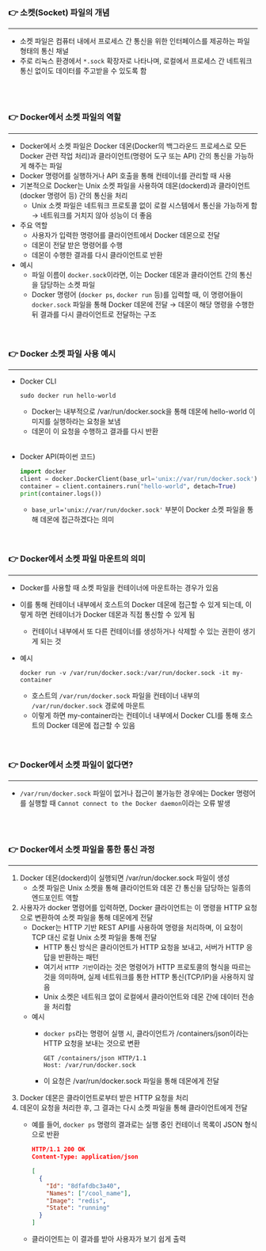 ### 👉 소켓(Socket) 파일의 개념

---

- 소켓 파일은 컴퓨터 내에서 프로세스 간 통신을 위한 인터페이스를 제공하는 파일 형태의 통신 채널
- 주로 리눅스 환경에서 `*.sock` 확장자로 나타나며, 로컬에서 프로세스 간 네트워크 통신 없이도 데이터를 주고받을 수 있도록 함
<br>
<br>

### 👉 Docker에서 소켓 파일의 역할

---

- Docker에서 소켓 파일은 Docker 데몬(Docker의 백그라운드 프로세스로 모든 Docker 관련 작업 처리)과 클라이언트(명령어 도구 또는 API) 간의 통신을 가능하게 해주는 파일
- Docker 명령어를 실행하거나 API 호출을 통해 컨테이너를 관리할 때 사용
- 기본적으로 Docker는 Unix 소켓 파일을 사용하여 데몬(dockerd)과 클라이언트(docker 명령어 등) 간의 통신을 처리
    - Unix 소켓 파일은 네트워크 프로토콜 없이 로컬 시스템에서 통신을 가능하게 함 → 네트워크를 거치지 않아 성능이 더 좋음
- 주요 역할
    - 사용자가 입력한 명령어를 클라이언트에서 Docker 데몬으로 전달
    - 데몬이 전달 받은 명령어를 수행
    - 데몬이 수행한 결과를 다시 클라이언트로 반환
- 예시
    - 파일 이름이 `docker.sock`이라면, 이는 Docker 데몬과 클라이언트 간의 통신을 담당하는 소켓 파일
    - Docker 명령어 (`docker ps`, `docker run` 등)를 입력할 때, 이 명령어들이 `docker.sock` 파일을 통해 Docker 데몬에 전달 → 데몬이 해당 명령을 수행한 뒤 결과를 다시 클라이언트로 전달하는 구조
    <br>
    <br>

### 👉 Docker 소켓 파일 사용 예시

---

- Docker CLI
    
    ```docker
    sudo docker run hello-world
    ```
    
    - Docker는 내부적으로 /var/run/docker.sock을 통해 데몬에 hello-world 이미지를 실행하라는 요청을 보냄
    - 데몬이 이 요청을 수행하고 결과를 다시 반환
    <br>
- Docker API(파이썬 코드)
    
    ```python
    import docker
    client = docker.DockerClient(base_url='unix://var/run/docker.sock')
    container = client.containers.run("hello-world", detach=True)
    print(container.logs())
    ```
    
    - `base_url='unix://var/run/docker.sock'` 부분이 Docker 소켓 파일을 통해 데몬에 접근하겠다는 의미
  <br>
  <br>

### 👉 Docker에서 소켓 파일 마운트의 의미

---

- Docker를 사용할 때 소켓 파일을 컨테이너에 마운트하는 경우가 있음
- 이를 통해 컨테이너 내부에서 호스트의 Docker 데몬에 접근할 수 있게 되는데, 이렇게 하면 컨테이너가 Docker 데몬과 직접 통신할 수 있게 됨
    - 컨테이너 내부에서 또 다른 컨테이너를 생성하거나 삭제할 수 있는 권한이 생기게 되는 것
- 예시
    
    ```docker
    docker run -v /var/run/docker.sock:/var/run/docker.sock -it my-container
    ```
    
    - 호스트의 `/var/run/docker.sock` 파일을 컨테이너 내부의 `/var/run/docker.sock` 경로에 마운트
    - 이렇게 하면 my-container라는 컨테이너 내부에서 Docker CLI를 통해 호스트의 Docker 데몬에 접근할 수 있음
    <br>
    <br>

### 👉 Docker에서 소켓 파일이 없다면?

---

- `/var/run/docker.sock` 파일이 없거나 접근이 불가능한 경우에는 Docker 명령어를 실행할 때 `Cannot connect to the Docker daemon`이라는 오류 발생
<br>
<br>

### 👉 Docker에서 소켓 파일을 통한 통신 과정

---

1. Docker 데몬(dockerd)이 실행되면 /var/run/docker.sock 파일이 생성
    - 소켓 파일은 Unix 소켓을 통해 클라이언트와 데몬 간 통신을 담당하는 일종의 엔드포인트 역할
2. 사용자가 docker 명령어를 입력하면, Docker 클라이언트는 이 명령을 HTTP 요청으로 변환하여 소켓 파일을 통해 데몬에게 전달
    - Docker는 HTTP 기반 REST API를 사용하여 명령을 처리하며, 이 요청이 TCP 대신 로컬 Unix 소켓 파일을 통해 전달
        - HTTP 통신 방식은 클라이언트가 HTTP 요청을 보내고, 서버가 HTTP 응답을 반환하는 패턴
        - 여기서 `HTTP 기반`이라는 것은 명령어가 HTTP 프로토콜의 형식을 따르는 것을 의미하며, 실제 네트워크를 통한 HTTP 통신(TCP/IP)을 사용하지 않음
        - Unix 소켓은 네트워크 없이 로컬에서 클라이언트와 데몬 간에 데이터 전송을 처리함
    - 예시
        - `docker ps`라는 명령어 실행 시, 클라이언트가 /containers/json이라는 HTTP 요청을 보내는 것으로 변환
            
            ```docker
            GET /containers/json HTTP/1.1
            Host: /var/run/docker.sock
            ```
            
        - 이 요청은 /var/run/docker.sock 파일을 통해 데몬에게 전달
3. Docker 데몬은 클라이언트로부터 받은 HTTP 요청을 처리
4. 데몬이 요청을 처리한 후, 그 결과는 다시 소켓 파일을 통해 클라이언트에게 전달
    - 예를 들어, `docker ps` 명령의 결과로는 실행 중인 컨테이너 목록이 JSON 형식으로 반환
        
        ```json
        HTTP/1.1 200 OK
        Content-Type: application/json
        
        [
          {
            "Id": "8dfafdbc3a40",
            "Names": ["/cool_name"],
            "Image": "redis",
            "State": "running"
          }
        ]
        ```
        
    - 클라이언트는 이 결과를 받아 사용자가 보기 쉽게 출력
